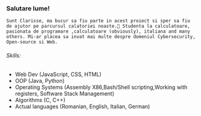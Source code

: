 ### Salutare lume!
``Sunt Clarisse, ma bucur sa fiu parte in acest proiect si sper sa fiu de ajutor pe parcursul calatoriei noaste.💫
Studenta la calculatoare, pasionata de programare ,calculatoare (obviously), italiana and many others. Mi-ar placea sa invat mai multe despre domeniul Cybersecurity, Open-source si Web.
``
###### Skills:
- Web Dev (JavaScript, CSS, HTML)
- OOP (Java, Python)
- Operating Systems (Assembly X86,Bash/Shell scripting,Working with registers, Software Stack Management)
- Algorithms (C, C++)
- Actual languages (Romanian, English, Italian, German)